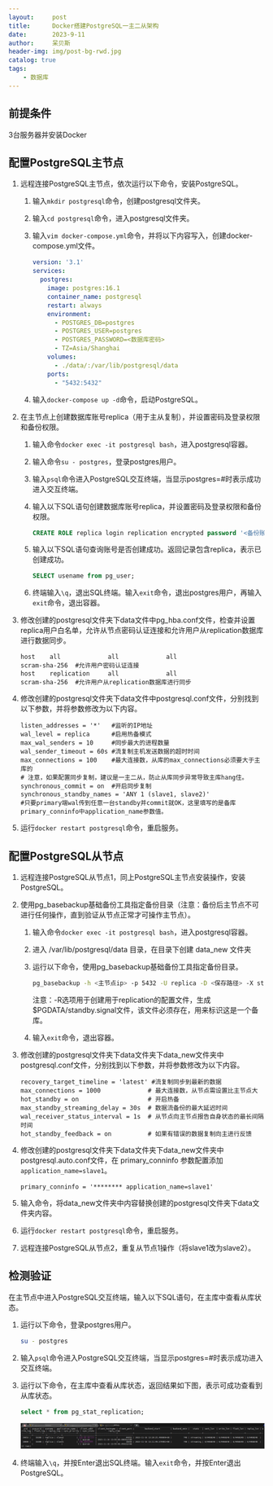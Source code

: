 ```yaml
---
layout:     post
title:      Docker搭建PostgreSQL一主二从架构
date:       2023-9-11
author:     呆贝斯
header-img: img/post-bg-rwd.jpg
catalog: true
tags:
    - 数据库
---
```

## 前提条件

3台服务器并安装Docker

## 配置PostgreSQL主节点

1. 远程连接PostgreSQL主节点，依次运行以下命令，安装PostgreSQL。
    1. 输入`mkdir postgresql`命令，创建postgresql文件夹。
    2. 输入`cd postgresql`命令，进入postgresql文件夹。
    3. 输入`vim docker-compose.yml`命令，并将以下内容写入，创建docker-compose.yml文件。

        ```yaml
        version: '3.1'
        services:
          postgres:
            image: postgres:16.1
            container_name: postgresql
            restart: always
            environment:
              - POSTGRES_DB=postgres
              - POSTGRES_USER=postgres
              - POSTGRES_PASSWORD=<数据库密码>
              - TZ=Asia/Shanghai
            volumes:
              - ./data/:/var/lib/postgresql/data
            ports:
              - "5432:5432"
        ```

    4. 输入`docker-compose up -d`命令，启动PostgreSQL。

2. 在主节点上创建数据库账号replica（用于主从复制），并设置密码及登录权限和备份权限。
    1. 输入命令`docker exec -it postgresql bash`，进入postgresql容器。
    2. 输入命令`su - postgres`，登录postgres用户。
    3. 输入`psql`命令进入PostgreSQL交互终端，当显示postgres=#时表示成功进入交互终端。
    4. 输入以下SQL语句创建数据库账号replica，并设置密码及登录权限和备份权限。

        ```SQL
        CREATE ROLE replica login replication encrypted password '<备份账户密码>';
        ```

    5. 输入以下SQL语句查询账号是否创建成功。返回记录包含replica，表示已创建成功。

        ```SQL
        SELECT usename from pg_user;
        ```

    6. 终端输入`\q`，退出SQL终端。输入`exit`命令，退出postgres用户，再输入`exit`命令，退出容器。

3. 修改创建的postgresql文件夹下data文件中pg_hba.conf文件，检查并设置replica用户白名单，允许从节点密码认证连接和允许用户从replication数据库进行数据同步。

    ```text
    host    all             all             all                     scram-sha-256  #允许用户密码认证连接
    host    replication     all             all                     scram-sha-256  #允许用户从replication数据库进行同步
    ```

4. 修改创建的postgresql文件夹下data文件中postgresql.conf文件，分别找到以下参数，并将参数修改为以下内容。

    ```text
    listen_addresses = '*'   #监听的IP地址
    wal_level = replica      #启用热备模式
    max_wal_senders = 10     #同步最大的进程数量
    wal_sender_timeout = 60s #流复制主机发送数据的超时时间
    max_connections = 100    #最大连接数，从库的max_connections必须要大于主库的
    # 注意，如果配置同步复制，建议是一主二从，防止从库同步异常导致主库hang住。
    synchronous_commit = on  #开启同步复制
    synchronous_standby_names = 'ANY 1 (slave1, slave2)' 
    #只要primary端wal传到任意一台standby并commit就OK，这里填写的是备库primary_conninfo中application_name参数值。
    ```

5. 运行`docker restart postgresql`命令，重启服务。

## 配置PostgreSQL从节点

1. 远程连接PostgreSQL从节点1，同上PostgreSQL主节点安装操作，安装PostgreSQL。

2. 使用pg_basebackup基础备份工具指定备份目录（注意：备份后主节点不可进行任何操作，直到验证从节点正常才可操作主节点）。
    1. 输入命令`docker exec -it postgresql bash`，进入postgresql容器。
    2. 进入 /var/lib/postgresql/data 目录，在目录下创建 data_new 文件夹
    3. 运行以下命令，使用pg_basebackup基础备份工具指定备份目录。

        ```bash
        pg_basebackup -h <主节点ip> -p 5432 -U replica -D <保存路径> -X stream -P -R
        ```

        注意：-R选项用于创建用于replication的配置文件，生成$PGDATA/standby.signal文件，该文件必须存在，用来标识这是一个备库。

    4. 输入`exit`命令，退出容器。

3. 修改创建的postgresql文件夹下data文件夹下data_new文件夹中postgresql.conf文件，分别找到以下参数，并将参数修改为以下内容。

    ```text
    recovery_target_timeline = 'latest' #流复制同步到最新的数据
    max_connections = 1000             # 最大连接数，从节点需设置比主节点大
    hot_standby = on                   # 开启热备
    max_standby_streaming_delay = 30s  # 数据流备份的最大延迟时间
    wal_receiver_status_interval = 1s  # 从节点向主节点报告自身状态的最长间隔时间
    hot_standby_feedback = on          # 如果有错误的数据复制向主进行反馈
    ```

4. 修改创建的postgresql文件夹下data文件夹下data_new文件夹中postgresql.auto.conf文件，在 primary_conninfo 参数配置添加`application_name=slave1`。

    ```text
    primary_conninfo = '******** application_name=slave1'
    ```

5. 输入命令，将data_new文件夹中内容替换创建的postgresql文件夹下data文件夹内容。

6. 运行`docker restart postgresql`命令，重启服务。

7. 远程连接PostgreSQL从节点2，重复从节点1操作（将slave1改为slave2）。

## 检测验证

在主节点中进入PostgreSQL交互终端，输入以下SQL语句，在主库中查看从库状态。

1. 运行以下命令，登录postgres用户。

    ```bash
    su - postgres
    ```

2. 输入`psql`命令进入PostgreSQL交互终端，当显示postgres=#时表示成功进入交互终端。
3. 运行以下命令，在主库中查看从库状态，返回结果如下图，表示可成功查看到从库状态。

    ```SQL
    select * from pg_stat_replication;
    ```

    ![一主二从pg_stat_replication](/img/1master_2slave_pg_stat_replication.png)

4. 终端输入`\q`，并按Enter退出SQL终端。输入`exit`命令，并按Enter退出PostgreSQL。
